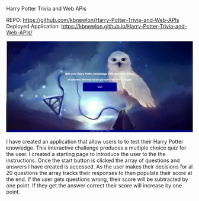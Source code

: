 Harry Potter Trivia and Web APis

REPO: https://github.com/kbnewlon/Harry-Potter-Trivia-and-Web-APIs
Deployed Application: https://kbnewlon.github.io/Harry-Potter-Trivia-and-Web-APIs/

![landing page screenshot](/assets/screenshot_landingpage.PNG)

I have created an application that allow users to to test their Harry Potter knowledge. This interactive challenge produces a multiple choice quiz for the user. I created a starting page to introduce the user to the the instructions. Once the start button is clicked the array of questions and answers I have created is accessed. As the user makes their decisions for al 20 questions the array tracks their responses to then populate their score at the end. If the user gets questions wrong, their score will be subtracted by one point. If they get the answer correct their score will increase by one point.